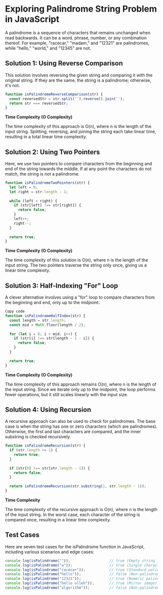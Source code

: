 # Exploring Palindrome String Problem in JavaScript

A palindrome is a sequence of characters that remains unchanged when read backwards. It can be a word, phrase, number, or any combination thereof. For example, "racecar," "madam," and "12321" are palindromes, while "hello," "world," and "12345" are not.

## Solution 1: Using Reverse Comparison

This solution involves reversing the given string and comparing it with the original string. If they are the same, the string is a palindrome; otherwise, it's not.

```javascript
function isPalindromeReverseComparison(str) {
  const reversedStr = str.split('').reverse().join('');
  return str === reversedStr;
}
```

**Time Complexity (O Complexity)**

The time complexity of this approach is O(n), where n is the length of the input string. Splitting, reversing, and joining the string each take linear time, resulting in a total linear time complexity.

## Solution 2: Using Two Pointers

Here, we use two pointers to compare characters from the beginning and end of the string towards the middle. If at any point the characters do not match, the string is not a palindrome.

```javascript
function isPalindromeTwoPointers(str) {
  let left = 0;
  let right = str.length - 1;
  
  while (left < right) {
    if (str[left] !== str[right]) {
      return false;
    }
    left++;
    right--;
  }
  
  return true;
}
```

**Time Complexity (O Complexity)**  

The time complexity of this solution is O(n), where n is the length of the input string. The two pointers traverse the string only once, giving us a linear time complexity.

## Solution 3: Half-Indexing "For" Loop

A clever alternative involves using a "for" loop to compare characters from the beginning and end, only up to the midpoint.

```javascript
Copy code
function isPalindromeHalfIndex(str) {
  const length = str.length;
  const mid = Math.floor(length / 2);
  
  for (let i = 0; i < mid; i++) {
    if (str[i] !== str[length - 1 - i]) {
      return false;
    }
  }
  
  return true;
}
```

**Time Complexity (O Complexity)**

The time complexity of this approach remains O(n), where n is the length of the input string. Since we iterate only up to the midpoint, the loop performs fewer operations, but it still scales linearly with the input size.

## Solution 4: Using Recursion

A recursive approach can also be used to check for palindromes. The base case is when the string has one or zero characters (which are palindromes). Otherwise, the first and last characters are compared, and the inner substring is checked recursively.

```javascript
function isPalindromeRecursion(str) {
  if (str.length <= 1) {
    return true;
  }
  
  if (str[0] !== str[str.length - 1]) {
    return false;
  }
  
  return isPalindromeRecursion(str.substring(1, str.length - 1));
}
```

**Time Complexity**  

The time complexity of the recursive approach is O(n), where n is the length of the input string. In the worst case, each character of the string is compared once, resulting in a linear time complexity.

## Test Cases

Here are seven test cases for the isPalindrome function in JavaScript, including various scenarios and edge cases:

```javascript
console.log(isPalindrome(""));                  // true (Empty string is a palindrome)
console.log(isPalindrome("a"));                 // true (Single character is a palindrome)
console.log(isPalindrome("racecar"));           // true (Standard palindrome)
console.log(isPalindrome("hello"));             // false (Non-palindrome)
console.log(isPalindrome("12321"));             // true (Numeric palindrome)
console.log(isPalindrome("hello olleh"));       // true (Mirror image)
console.log(isPalindrome("algorithm"));         // false (Non-palindrome)

````